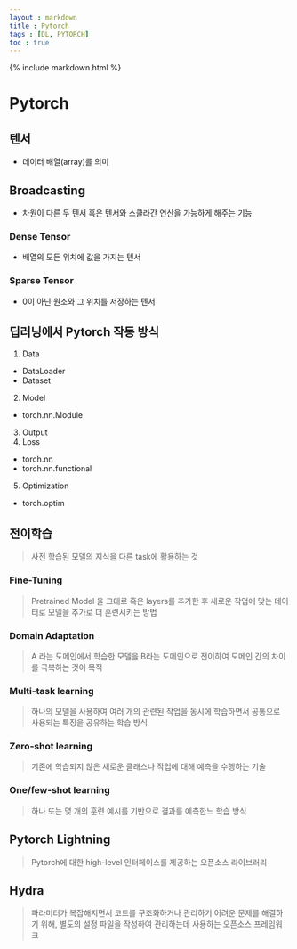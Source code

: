 ```yaml
---
layout : markdown
title : Pytorch
tags : [DL, PYTORCH]
toc : true
---
```


{% include markdown.html %}

# Pytorch

## 텐서

- 데이터 배열(array)를 의미

## Broadcasting

- 차원이 다른 두 텐서 혹은 텐서와 스클라간 연산을 가능하게 해주는 기능

### Dense Tensor

- 배열의 모든 위치에 값을 가지는 텐서

### Sparse Tensor

- 0이 아닌 원소와 그 위치를 저장하는 텐서

## 딥러닝에서 Pytorch 작동 방식

1. Data
  - DataLoader
  - Dataset
2. Model
  - torch.nn.Module
3. Output
4. Loss
  - torch.nn
  - torch.nn.functional
5. Optimization
  - torch.optim

## 전이학습

> 사전 학습된 모델의 지식을 다른 task에 활용하는 것

### Fine-Tuning

> Pretrained Model 을 그대로 혹은 layers를 추가한 후 새로운 작업에 맞는 데이터로 모델을 추가로 더 훈련시키는 방법

### Domain Adaptation

> A 라는 도메인에서 학습한 모델을 B라는 도메인으로 전이하여 도메인 간의 차이를 극복하는 것이 목적

### Multi-task learning

> 하나의 모델을 사용하여 여러 개의 관련된 작업을 동시에 학습하면서 공통으로 사용되는 특징을 공유하는 학습 방식

### Zero-shot learning

> 기존에 학습되지 않은 새로운 클래스나 작업에 대해 예측을 수행하는 기술

### One/few-shot learning

> 하나 또는 몇 개의 훈련 예시를 기반으로 결과를 예측한느 학습 방식


## Pytorch Lightning

> Pytorch에 대한 high-level 인터페이스를 제공하는 오픈소스 라이브러리

## Hydra

> 파라미터가 복잡해지면서 코드를 구조화하거나 관리하기 어려운 문제를 해결하기 위해, 별도의 설정 파일을 작성하여 관리하는데 사용하는 오픈소스 프레임워크

